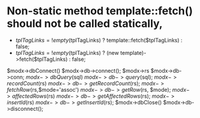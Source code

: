# Non-static method template::fetch() should not be called statically,

* $tplTagLinks = !empty($tplTagLinks) ? template::fetch($tplTagLinks) : false;
* $tplTagLinks = !empty($tplTagLinks) ? (new template)->fetch($tplTagLinks) : false;


$modx->dbConnect()                 $modx->db->connect();
$modx->rs                          $modx->db->conn;
$modx->dbQuery($sql)               $modx->db->query($sql);
$modx->recordCount($rs)            $modx->db->getRecordCount($rs);
$modx->fetchRow($rs,$mode='assoc') $modx->db->getRow($rs, $mode);
$modx->affectedRows($rs)           $modx->db->getAffectedRows($rs);
$modx->insertId($rs)               $modx->db->getInsertId($rs);
$modx->dbClose()                   $modx->db->disconnect();